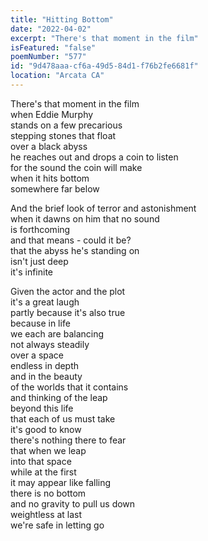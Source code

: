 ```yaml
---
title: "Hitting Bottom"
date: "2022-04-02"
excerpt: "There's that moment in the film"
isFeatured: "false"
poemNumber: "577"
id: "9d478aaa-cf6a-49d5-84d1-f76b2fe6681f"
location: "Arcata CA"
---
```


There's that moment in the film  
when Eddie Murphy  
stands on a few precarious  
stepping stones that float  
over a black abyss  
he reaches out and drops a coin to listen  
for the sound the coin will make  
when it hits bottom  
somewhere far below

And the brief look of terror and astonishment  
when it dawns on him that no sound  
is forthcoming  
and that means - could it be?  
that the abyss he's standing on  
isn't just deep  
it's infinite

Given the actor and the plot  
it's a great laugh  
partly because it's also true  
because in life  
we each are balancing  
not always steadily  
over a space  
endless in depth  
and in the beauty  
of the worlds that it contains  
and thinking of the leap  
beyond this life  
that each of us must take  
it's good to know  
there's nothing there to fear  
that when we leap  
into that space  
while at the first  
it may appear like falling  
there is no bottom  
and no gravity to pull us down  
weightless at last  
we're safe in letting go
